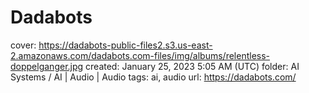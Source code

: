 # Dadabots

cover: https://dadabots-public-files2.s3.us-east-2.amazonaws.com/dadabots.com-files/img/albums/relentless-doppelganger.jpg
created: January 25, 2023 5:05 AM (UTC)
folder: AI Systems / AI | Audio | Audio
tags: ai, audio
url: https://dadabots.com/